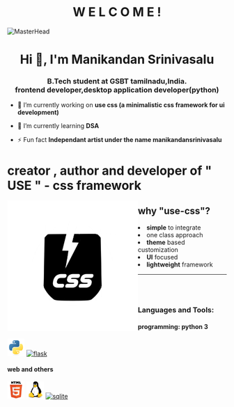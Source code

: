 <h1 align = "center" > W E L C O M E ! </h1>

![MasterHead](https://camo.githubusercontent.com/36b1fbfd281b05444d425a6b501f0e777396c06968bd4ca4b3845e2fbd1727b8/68747470733a2f2f692e70696e696d672e636f6d2f6f726967696e616c732f31352f65372f65332f31356537653330303136366339363264336238613232663630623563616339652e676966)
<h1 align="center">Hi 👋, I'm Manikandan Srinivasalu</h1>
<h3 align="center">B.Tech student at GSBT tamilnadu,India. <br>frontend developer,desktop application developer(python)</h3>

- 🔭 I’m currently working on **use css (a minimalistic css framework for ui development)**

- 🌱 I’m currently learning **DSA**

- ⚡ Fun fact **Independant artist under the name manikandansrinivasalu**

# creator , author and developer of " USE " - css framework



<img align="left" width="300" height="300" src="usecsslogo.png" margin="20px">

## why "use-css"?

<li> <b>simple</b> to integrate </li>
<li> one class approach </li>
<li> <b>theme</b> based customization</li>
<li> <b>UI</b> focused </li>
<li> <b>lightweight</b> framework </li>

---
<br>
<br>
<h3 align="left">Languages and Tools:</h3>
<p align="left"> 
<h4>programming: python 3</h4>
<a href="https://www.python.org" target="_blank" rel="noreferrer"> 
<img src="https://raw.githubusercontent.com/devicons/devicon/master/icons/python/python-original.svg" alt="python" width="40" height="40"/></a>
<a href="https://flask.palletsprojects.com/" target="_blank" rel="noreferrer"> 
<img src="https://www.vectorlogo.zone/logos/pocoo_flask/pocoo_flask-icon.svg" alt="flask" width="40" height="40"/> </a> 
<br>
<h4>web and others</h4>
<a href="https://www.w3.org/html/" target="_blank" rel="noreferrer">
<img src="https://raw.githubusercontent.com/devicons/devicon/master/icons/html5/html5-original-wordmark.svg" alt="html5" width="40" height="40"/></a> 
<a href="https://www.linux.org/" target="_blank" rel="noreferrer"> 
<img src="https://raw.githubusercontent.com/devicons/devicon/master/icons/linux/linux-original.svg" alt="linux" width="40" height="40"/></a> 
<a href="https://www.sqlite.org/" target="_blank" rel="noreferrer"> 
<img src="https://www.vectorlogo.zone/logos/sqlite/sqlite-icon.svg" alt="sqlite" width="40" height="40"/></a> 
</p>
